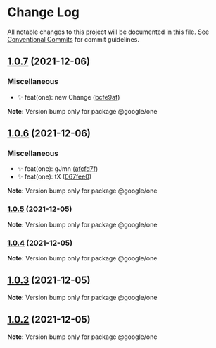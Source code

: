 # Change Log

All notable changes to this project will be documented in this file.
See [Conventional Commits](https://conventionalcommits.org) for commit guidelines.

## [1.0.7](https://github.com/Rajeshr34/temp_mono/compare/@google/one@1.0.6...@google/one@1.0.7) (2021-12-06)

### Miscellaneous

-   :sparkles: feat(one): new Change ([bcfe9af](https://github.com/Rajeshr34/temp_mono/commit/bcfe9af8201f6b904eba3219ba6f2617929a24d1))

**Note:** Version bump only for package @google/one

## [1.0.6](https://github.com/Rajeshr34/temp_mono/compare/@google/one@1.0.5...@google/one@1.0.6) (2021-12-06)

### Miscellaneous

-   :sparkles: feat(one): gJmn ([afcfd7f](https://github.com/Rajeshr34/temp_mono/commit/afcfd7f560d508c315a08491c6665b4deab2f0bc))
-   :sparkles: feat(one): tX ([067fee0](https://github.com/Rajeshr34/temp_mono/commit/067fee0e434f22952d77e2ac70f9025a03c659e2))

**Note:** Version bump only for package @google/one

### [1.0.5](https://github.com/Rajeshr34/temp_mono/compare/@google/one@1.0.4...@google/one@1.0.5) (2021-12-05)

**Note:** Version bump only for package @google/one

### [1.0.4](https://github.com/Rajeshr34/temp_mono/compare/@google/one@1.0.3...@google/one@1.0.4) (2021-12-05)

**Note:** Version bump only for package @google/one

## [1.0.3](https://github.com/Rajeshr34/temp_mono/compare/@google/one@1.0.2...@google/one@1.0.3) (2021-12-05)

**Note:** Version bump only for package @google/one

## [1.0.2](https://github.com/Rajeshr34/temp_mono/compare/@google/one@1.0.1...@google/one@1.0.2) (2021-12-05)

**Note:** Version bump only for package @google/one
